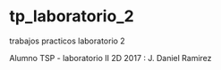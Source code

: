 # tp_laboratorio_2
trabajos practicos laboratorio 2

Alumno TSP - laboratorio II 2D 2017 : J. Daniel Ramirez
